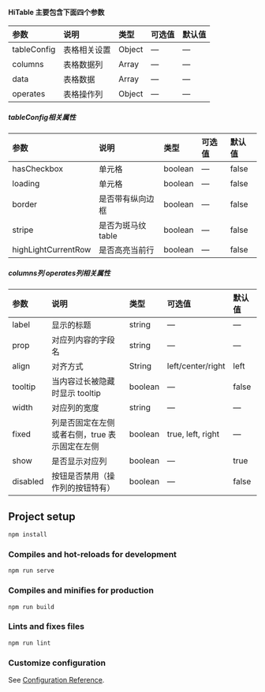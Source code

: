 
#### HiTable 主要包含下面四个参数

| 参数   | 说明  |类型 |可选值 |默认值 |
| :----| :---- | :---- | :---- |:---- |
| tableConfig | 表格相关设置 | Object |— |—  | 
| columns | 表格数据列 | Array | — |—  |
| data | 表格数据| Array |— |—  |
| operates | 表格操作列 | Object |— |—  |


##### tableConfig相关属性
| 参数   | 说明  |类型 |可选值 |默认值 |
| :----| :---- | :---- | :---- |:---- |
| hasCheckbox | 单元格 | boolean | — |false |
| loading | 单元格 | boolean |— |false |
| border | 是否带有纵向边框 | boolean |— |false |
| stripe | 是否为斑马纹table | boolean |— |false |
| highLightCurrentRow | 是否高亮当前行 | boolean |— |false | 

##### columns列 operates列相关属性
| 参数   | 说明  |类型 |可选值 |默认值 |
| :----| :---- | :---- | :---- |:---- |
| label | 显示的标题 | string | — |— |
| prop | 对应列内容的字段名 | string | — |— |
| align | 对齐方式 | String | left/center/right |left |
| tooltip | 当内容过长被隐藏时显示 tooltip | boolean |— |false |
| width | 对应列的宽度 | string |— |— |
| fixed | 列是否固定在左侧或者右侧，true 表示固定在左侧 |boolean| true, left, right |—  |
| show | 是否显示对应列 | boolean |— |true | 
| disabled | 按钮是否禁用（操作列的按钮特有） | boolean |— |false | 

## Project setup
```
npm install
```

### Compiles and hot-reloads for development
```
npm run serve
```

### Compiles and minifies for production
```
npm run build
```

### Lints and fixes files
```
npm run lint
```

### Customize configuration
See [Configuration Reference](https://cli.vuejs.org/config/).
